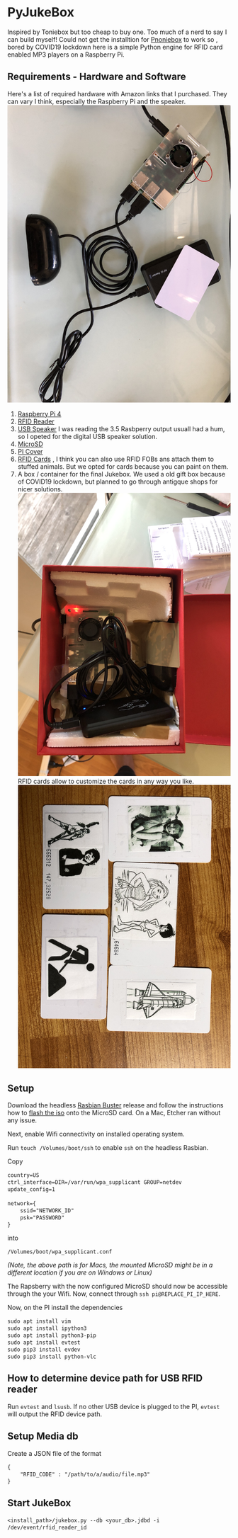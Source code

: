 # PyJukeBox

Inspired by Toniebox but too cheap to buy one. Too much of a nerd to say I can build myself!
Could not get the installtion for [Pnoniebox](https://www.iphone-ticker.de/wochenend-projekt-kontaktlose-musikbox-fuer-kinder-123063/) to work so , bored by COVID19 lockdown here is a simple Python engine for RFID card enabled MP3 players on a Raspberry Pi.


## Requirements - Hardware and Software
Here's a list of required hardware with Amazon links that I purchased. They can vary I think, especially the Raspberry Pi and the speaker.
![Raspberry Pi, RFID Reader, Speaker](./images/hardware.jpg "The required hardware")
1. [Raspberry Pi 4](https://www.amazon.com/gp/product/B07TD42S27/ref=ppx_yo_dt_b_asin_title_o03_s00?ie=UTF8&psc=1)
2. [RFID Reader](https://www.amazon.com/gp/product/B07TMNZPXK/ref=ppx_yo_dt_b_asin_title_o03_s01?ie=UTF8&psc=1)
3. [USB Speaker](https://www.amazon.com/gp/product/B075M7FHM1/ref=ppx_yo_dt_b_asin_title_o03_s00?ie=UTF8&psc=1) I was reading the 3.5 Rasbperry output usuall had a hum, so I opeted for the digital USB speaker solution.
4. [MicroSD](https://www.amazon.com/gp/product/B073JWXGNT/ref=ppx_yo_dt_b_asin_title_o03_s01?ie=UTF8&psc=1)
5. [PI Cover](https://www.amazon.com/gp/product/B07TTRHZF9/ref=ppx_yo_dt_b_asin_title_o04_s00?ie=UTF8&psc=1)
6. [RFID Cards](https://www.amazon.com/gp/product/B07DPFPQ49/ref=ppx_yo_dt_b_asin_title_o03_s02?ie=UTF8&psc=1) , I think you can also use RFID FOBs ans attach them to stuffed animals. But we opted for cards because you can paint on them.
7. A box / container for the final Jukebox. We used a old gift box because of COVID19 lockdown, but planned to go through antigque shops for nicer solutions.
![Jukebox interior](./images/interior.jpg "The Jukebox Interior")
RFID cards allow to customize the cards in any way you like.
![Printed RFID cards with Disney, RockNRoll and other favorite tunes.](./images/cards.jpg "Customized RFID cards")

## Setup
Download the headless [Rasbian Buster](https://www.raspberrypi.org/downloads/raspbian/) release and follow the instructions how to [flash the iso](https://www.raspberrypi.org/downloads/raspbian/) onto the MicroSD card. On a Mac, Etcher ran without any issue.

Next, enable Wifi connectivity on installed operating system.

Run `touch /Volumes/boot/ssh` to enable `ssh` on the headless Rasbian.

Copy 
```
country=US
ctrl_interface=DIR=/var/run/wpa_supplicant GROUP=netdev
update_config=1

network={
    ssid="NETWORK_ID"
    psk="PASSWORD"
}
```

into 
```
/Volumes/boot/wpa_supplicant.conf
```
*(Note, the above path is for Macs, the mounted MicroSD might be in a different location if you are on Windows or Linux)*

The Rapsberry with the now configured MicroSD should now be accessible through the your Wifi. 
Now, connect through `ssh pi@REPLACE_PI_IP_HERE`.


Now, on the PI install the dependencies
```
sudo apt install vim
sudo apt install ipython3
sudo apt install python3-pip
sudo apt install evtest
sudo pip3 install evdev
sudo pip3 install python-vlc
```

## How to determine device path for USB RFID reader

Run `evtest` and `lsusb`. If no other USB device is plugged to the PI, `evtest` will output the RFID device path.

## Setup Media db
Create a JSON file of the format 
```
{
    "RFID_CODE" : "/path/to/a/audio/file.mp3"
}
```

## Start JukeBox
```
<install_path>/jukebox.py --db <your_db>.jdbd -i /dev/event/rfid_reader_id
```
